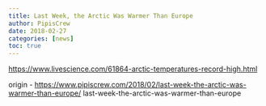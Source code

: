 ```yaml
---
title: Last Week, the Arctic Was Warmer Than Europe
author: PipisCrew
date: 2018-02-27
categories: [news]
toc: true
---
```


https://www.livescience.com/61864-arctic-temperatures-record-high.html

origin - https://www.pipiscrew.com/2018/02/last-week-the-arctic-was-warmer-than-europe/ last-week-the-arctic-was-warmer-than-europe